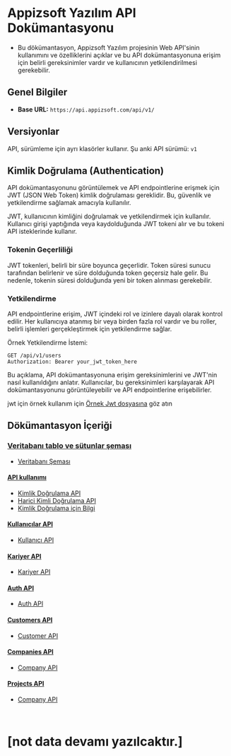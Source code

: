 # Appizsoft Yazılım API Dokümantasyonu

- Bu dökümantasyon, Appizsoft Yazılım projesinin Web API'sinin kullanımını ve özelliklerini açıklar ve
  bu API dokümantasyonuna erişim için belirli gereksinimler vardır ve kullanıcının yetkilendirilmesi gerekebilir.

## Genel Bilgiler

- **Base URL:** `https://api.appizsoft.com/api/v1/`

## Versiyonlar

API, sürümleme için ayrı klasörler kullanır. Şu anki API sürümü: `v1`

## Kimlik Doğrulama (Authentication)

API dokümantasyonunu görüntülemek ve API endpointlerine erişmek için JWT (JSON Web Token) kimlik doğrulaması gereklidir. Bu, güvenlik ve yetkilendirme sağlamak amacıyla kullanılır.

JWT, kullanıcının kimliğini doğrulamak ve yetkilendirmek için kullanılır. Kullanıcı girişi yaptığında veya kaydolduğunda JWT tokeni alır ve bu tokeni API isteklerinde kullanır.

### Tokenin Geçerliliği

JWT tokenleri, belirli bir süre boyunca geçerlidir. Token süresi sunucu tarafından belirlenir ve süre dolduğunda token geçersiz hale gelir. Bu nedenle, tokenin süresi dolduğunda yeni bir token alınması gerekebilir.

### Yetkilendirme

API endpointlerine erişim, JWT içindeki rol ve izinlere dayalı olarak kontrol edilir. Her kullanıcıya atanmış bir veya birden fazla rol vardır ve bu roller, belirli işlemleri gerçekleştirmek için yetkilendirme sağlar.

Örnek Yetkilendirme İstemi:

```http
GET /api/v1/users
Authorization: Bearer your_jwt_token_here
```

Bu açıklama, API dokümantasyonuna erişim gereksinimlerini ve JWT'nin nasıl kullanıldığını anlatır. Kullanıcılar, bu gereksinimleri karşılayarak API dokümantasyonunu görüntüleyebilir ve API endpointlerine erişebilirler.

jwt için örnek kullanım için [Örnek Jwt dosyasına](jwt) göz atın

## Dökümantasyon İçeriği

### <span style="text-decoration: underline;">Veritabanı tablo ve sütunlar şeması</span>

- [Veritabanı Şeması](database/index.md)

#### <span style="text-decoration: underline;">API kullanımı</span>

- [Kimlik Doğrulama API](data-fetching/authentication/index.md)
- [Harici Kimli Doğrulama API](data-fetching/authentication/OAuth.md)
- [Kimlik Doğrulama için Bilgi](data-fetching/authentication/README.md)

#### <span style="text-decoration: underline;">Kullanıcılar API</span>

- [Kullanıcı API ](data-fetching/user.md)

#### <span style="text-decoration: underline;">Kariyer API</span>

- [Kariyer API](data-fetching/careers.md)

#### <span style="text-decoration: underline;">Auth API</span>

- [Auth API](data-fetching/auth.md)

#### <span style="text-decoration: underline;">Customers API</span>

- [Customer API](data-fetching/customers.md)
#### <span style="text-decoration: underline;">Companies API</span>

- [Company  API](data-fetching/companies.md)
#### <span style="text-decoration: underline;">Projects  API</span>

- [Company  API](data-fetching/projects.md)

<br/>

# [not data devamı yazılcaktır.]